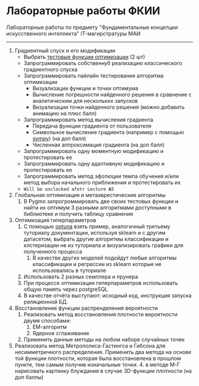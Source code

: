 # Лабораторные работы ФКИИ

Лабораторные работы по предмету "Фундаментальные концепции искусственного интеллекта" IT-магирстратуры МАИ

---

1. Градиентный спуск и его модификации
   - Выбрать [тестовые функции оптимизации](https://ru.wikipedia.org/wiki/Тестовые_функции_для_оптимизации) (2 шт)
   - Запрограммировать собственнуб реализацию классического градиентного спуска
   - Запрограммировать пайлайн тестирования алгоритма оптимизации
     - Визуализации функции и точки оптимума
     - Вычисление погрешности найденного решения в сравнение с аналитическим для нескольких запусков
     - Визуализации точки найденного решения (можно добавить анимацию на плюс балл)
   - Запрограммировать метод вычисления градиента
     - Передача функции градиента от пользователя
     - Символьное вычисление градиента (например с помощью [sympy](https://www.sympy.org/en/index.html)) (на доп балл)
     - Численная аппроксимация градиента (на доп балл)
   - Запрограммировать одну моментную модификацию и протестировать ее
   - Запрограммировать одну адаптивную модификацию и протестировать ее
   - Запрограммировать метод эфолюции темпа обучения и/или метод выбора начального приближения и протестировать их
   - `Will be unclocked afetr Lecture №5`
  2. Глобальная оптимизация и метаэврестические алгоритмы
     1. В Pygmo запрогроммировать две своих тестовых функции и найти их оптимум 3 разными алгоритмами доступными в библиотеке и получить таблицу сравнения
  3. Оптимизация гиперпараметров 
     1. С помощью [optuna]() взять пример, аналогичный третьему туториалу документации, используя sklearn и с другим датасетом, выбрать другие  алгоритмы классификации и клстеризации не из туториала  и визуализировать графики для полученного процесса
        1. В качестве других моделей подойдут любые алгоритмы классификации и регрессии из sklearn которые не использовались в туториале
     2. Использовать 2 разных семплера и прунера
     3. При процессе оптимизации гиперпараметров использовать общую память через postgreSQL
     4. В качестве отчёта выступают: исходный код, инструкция запуска реляционной БД. 
  4. Восстановление функции распренделения вероятности
     1. Реализовать метод восстановления плотности вероятности двумя способами:
        1. EM-алгоритм
        2. Ядерное сглаживание
     2. Применить данные методы на любом наборе случайных точек
   5. Реализовать метод Метрополиса-Гастингса и Гибсона для несимметричного распределения. Применить два метода на основе той функции плотности, которая была восстановлена в прошлом пункте, тем самым получив изначальные точки.
     4. в методе М-Г нарисовать картинку блуждания в случае 3D-функции плотности (на доп баллы)
